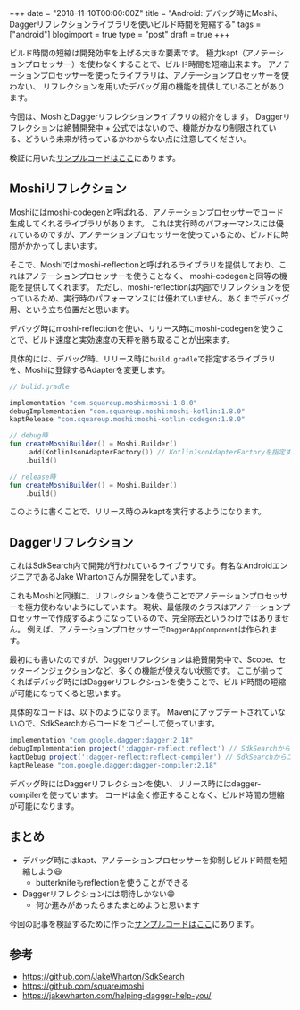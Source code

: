 +++
date = "2018-11-10T00:00:00Z"
title = "Android: デバッグ時にMoshi、Daggerリフレクションライブラリを使いビルド時間を短縮する"
tags = ["android"]
blogimport = true
type = "post"
draft = true
+++

ビルド時間の短縮は開発効率を上げる大きな要素です。
極力kapt（アノテーションプロセッサー）を使わなくすることで、ビルド時間を短縮出来ます。
アノテーションプロセッサーを使ったライブラリは、アノテーションプロセッサーを使わない、
リフレクションを用いたデバッグ用の機能を提供していることがあります。

今回は、MoshiとDaggerリフレクションライブラリの紹介をします。
Daggerリフレクションは絶賛開発中 + 公式ではないので、機能がかなり制限されている、どういう未来が待っているかわからない点に注意してください。

検証に用いた[サンプルコードはここ](https://github.com/satoshun-android-example/DebugReflectExample)にあります。

## Moshiリフレクション

Moshiにはmoshi-codegenと呼ばれる、アノテーションプロセッサーでコード生成してくれるライブラリがあります。
これは実行時のパフォーマンスには優れているのですが、アノテーションプロセッサーを使っているため、ビルドに時間がかかってしまいます。

そこで、Moshiではmoshi-reflectionと呼ばれるライブラリを提供しており、これはアノテーションプロセッサーを使うことなく、
moshi-codegenと同等の機能を提供してくれます。
ただし、moshi-reflectionは内部でリフレクションを使っているため、実行時のパフォーマンスには優れていません。あくまでデバッグ用、という立ち位置だと思います。

デバッグ時にmoshi-reflectionを使い、リリース時にmoshi-codegenを使うことで、ビルド速度と実効速度の天秤を勝ち取ることが出来ます。

具体的には、デバッグ時、リリース時に`build.gradle`で指定するライブラリを、Moshiに登録するAdapterを変更します。

```groovy
// bulid.gradle

implementation "com.squareup.moshi:moshi:1.8.0"
debugImplementation "com.squareup.moshi:moshi-kotlin:1.8.0"
kaptRelease "com.squareup.moshi:moshi-kotlin-codegen:1.8.0"
```

```kotlin
// debug時
fun createMoshiBuilder() = Moshi.Builder()
    .add(KotlinJsonAdapterFactory()) // KotlinJsonAdapterFactoryを指定する
    .build()

// release時
fun createMoshiBuilder() = Moshi.Builder()
    .build()
```

このように書くことで、リリース時のみkaptを実行するようになります。

## Daggerリフレクション

これはSdkSearch内で開発が行われているライブラリです。有名なAndroidエンジニアであるJake Whartonさんが開発をしています。

これもMoshiと同様に、リフレクションを使うことでアノテーションプロセッサーを極力使わないようにしています。
現状、最低限のクラスはアノテーションプロセッサーで作成するようになっているので、完全除去というわけではありません。
例えば、アノテーションプロセッサーで`DaggerAppComponent`は作られます。

最初にも書いたのですが、Daggerリフレクションは絶賛開発中で、Scope、セッターインジェクションなど、多くの機能が使えない状態です。
ここが揃ってくればデバッグ時にはDaggerリフレクションを使うことで、ビルド時間の短縮が可能になってくると思います。

具体的なコードは、以下のようになります。
Mavenにアップデートされていないので、SdkSearchからコードをコピーして使っています。

```groovy
implementation "com.google.dagger:dagger:2.18"
debugImplementation project(':dagger-reflect:reflect') // SdkSearchからコピー
kaptDebug project(':dagger-reflect:reflect-compiler') // SdkSearchからコピー
kaptRelease "com.google.dagger:dagger-compiler:2.18"
```

デバッグ時にはDaggerリフレクションを使い、リリース時にはdagger-compilerを使っています。
コードは全く修正することなく、ビルド時間の短縮が可能になります。

## まとめ

- デバッグ時にはkapt、アノテーションプロセッサーを抑制しビルド時間を短縮しよう😃
  - butterknifeもreflectionを使うことができる
- Daggerリフレクションには期待しかない😄
  - 何か進みがあったらまたまとめようと思います

今回の記事を検証するために作った[サンプルコードはここ](https://github.com/satoshun-android-example/DebugReflectExample)にあります。

## 参考

- https://github.com/JakeWharton/SdkSearch
- https://github.com/square/moshi
- https://jakewharton.com/helping-dagger-help-you/
